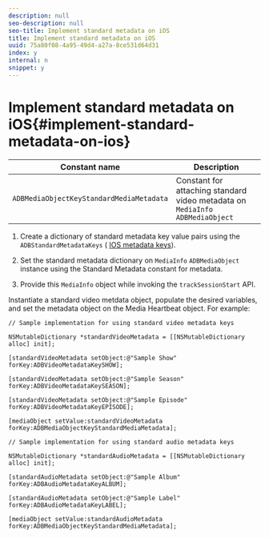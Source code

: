 ```yaml
---
description: null
seo-description: null
seo-title: Implement standard metadata on iOS
title: Implement standard metadata on iOS
uuid: 75a80f08-4a95-49d4-a27a-8ce531d64d31
index: y
internal: n
snippet: y
---
```


# Implement standard metadata on iOS{#implement-standard-metadata-on-ios}

|  Constant name  | Description  |
|---|---|
|  `ADBMediaObjectKeyStandardMediaMetadata`  | Constant for attaching standard video metadata on `MediaInfo ADBMediaObject`  |

1. Create a dictionary of standard metadata key value pairs using the `ADBStandardMetadataKeys` ( [IOS metadata keys](../../../sdk-implement/track-av-playback/impl-std-metadata/ios-metadata-keys.md)). 

1. Set the standard metadata dictionary on `MediaInfo` `ADBMediaObject` instance using the Standard Metadata constant for metadata. 

1. Provide this `MediaInfo` object while invoking the `trackSessionStart` API.

Instantiate a standard video metdata object, populate the desired variables, and set the metadata object on the Media Heartbeat object. For example: 

```
// Sample implementation for using standard video metadata keys 
 
NSMutableDictionary *standardVideoMetadata = [[NSMutableDictionary alloc] init]; 
 
[standardVideoMetadata setObject:@"Sample Show" forKey:ADBVideoMetadataKeySHOW]; 
 
[standardVideoMetadata setObject:@"Sample Season" forKey:ADBVideoMetadataKeySEASON]; 
 
[standardVideoMetadata setObject:@"Sample Episode" forKey:ADBVideoMetadataKeyEPISODE]; 
 
[mediaObject setValue:standardVideoMetadata forKey:ADBMediaObjectKeyStandardMediaMetadata];
```

```
// Sample implementation for using standard audio metadata keys 
 
NSMutableDictionary *standardAudioMetadata = [[NSMutableDictionary alloc] init];  
 
[standardAudioMetadata setObject:@"Sample Album"   forKey:ADBAudioMetadataKeyALBUM];  
 
[standardAudioMetadata setObject:@"Sample Label"   forKey:ADBAudioMetadataKeyLABEL]; 
 
[mediaObject setValue:standardAudioMetadata   forKey:ADBMediaObjectKeyStandardMediaMetadata];
```

